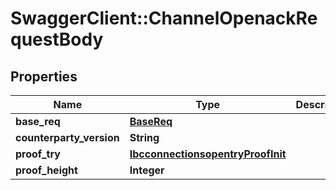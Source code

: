 # SwaggerClient::ChannelOpenackRequestBody

## Properties
Name | Type | Description | Notes
------------ | ------------- | ------------- | -------------
**base_req** | [**BaseReq**](BaseReq.md) |  | [optional] 
**counterparty_version** | **String** |  | [optional] 
**proof_try** | [**IbcconnectionsopentryProofInit**](IbcconnectionsopentryProofInit.md) |  | [optional] 
**proof_height** | **Integer** |  | [optional] 


